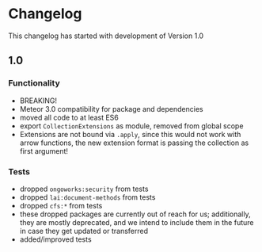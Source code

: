 # Changelog

This changelog has started with development of Version 1.0


## 1.0

### Functionality
- BREAKING!
- Meteor 3.0 compatibility for package and dependencies
- moved all code to at least ES6
- export `CollectionExtensions` as module, removed from global scope
- Extensions are not bound via `.apply`, since this would not
  work with arrow functions, the new extension format is passing the 
  collection as first argument!

### Tests
- dropped `ongoworks:security` from tests
- dropped `lai:document-methods` from tests
- dropped `cfs:*` from tests
- these dropped packages are currently out of reach for us;
  additionally, they are mostly deprecated, and we intend to
  include them in the future in case they get updated or transferred
- added/improved tests
